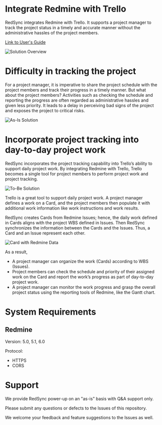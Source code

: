 # Integrate Redmine with Trello

RedSync integrates Redmine with Trello. It supports a project manager to track the project status in a timely and accurate manner without the administrative hassles of the project members.

[Link to User's Guide](https://pvision.jp/apps/2022/03/17/redsync-power-up/)

![Solution Overview](https://pvision.jp/apps/wp-content/uploads/2022/03/redsync-system-overview.png)

# Difficulty in tracking the project

For a project manager, it is imperative to share the project schedule with the project members and track their progress in a timely manner. But what about the project members? Activities such as checking the schedule and reporting the progress are often regarded as administrative hassles and given less priority. It leads to a delay in perceiving bad signs of the project and exposes the project to critical risks.

![As-Is Solution](https://pvision.jp/apps/wp-content/uploads/2022/03/redsync-as-is-system-overview.png)

# Incorporate project tracking into day-to-day project work

RedSync incorporates the project tracking capability into Trello’s ability to support daily project work. By integrating Redmine with Trello, Trello becomes a single tool for project members to perform project work and project tracking.

![To-Be Solution](https://pvision.jp/apps/wp-content/uploads/2022/04/redsync-system-to-be.png)

Trello is a great tool to support daily project work. A project manager defines a work on a Card, and the project members then populate it with additional work information like work instructions and work results.

RedSync creates Cards from Redmine Issues; hence, the daily work defined in Cards aligns with the project WBS defined in Issues. Then RedSync synchronizes the information between the Cards and the Issues. Thus, a Card and an Issue represent each other.

![Card with Redmine Data](https://pvision.jp/apps/wp-content/uploads/2023/11/synced-card-en.png)

As a result,

- A project manager can organize the work (Cards) according to WBS (Issues).
- Project members can check the schedule and priority of their assigned work on the Card and report the work’s progress as part of day-to-day project work.
- A project manager can monitor the work progress and grasp the overall project status using the reporting tools of Redmine, like the Gantt chart.

# System Requirements
## Redmine
Version: 5.0, 5.1, 6.0

Protocol:

- HTTPS
- CORS

# Support
We provide RedSync power-up on an "as-is" basis with Q&A support only.

Please submit any questions or defects to the Issues of this repository.

We welcome your feedback and feature suggestions to the Issues as well.
